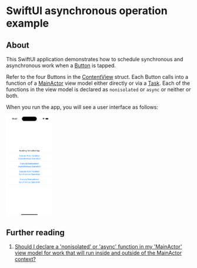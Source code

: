 # SwiftUI asynchronous operation example

## About

This SwiftUI application demonstrates how to schedule synchronous and asynchronous work when a [Button][1] is tapped.

Refer to the four Buttons in the [ContentView][4] struct. Each Button calls into a function of a [MainActor][2] view model either directly or via a [Task][3]. Each of the functions in the view model is declared as `nonisolated` or `async` or neither or both.

When you run the app, you will see a user interface as follows:

<img src="Screenshot.png" alt="Screenshot of application" width=25%>

## Further reading

1. [Should I declare a 'nonisolated' or 'async' function in my 'MainActor' view model for work that will run inside and outside of the MainActor context?][5]

[1]: https://developer.apple.com/documentation/swiftui/button
[2]: https://developer.apple.com/documentation/swift/mainactor
[3]: https://developer.apple.com/documentation/swift/task
[4]: App6/ContentView.swift
[5]: https://stackoverflow.com/questions/76886894
